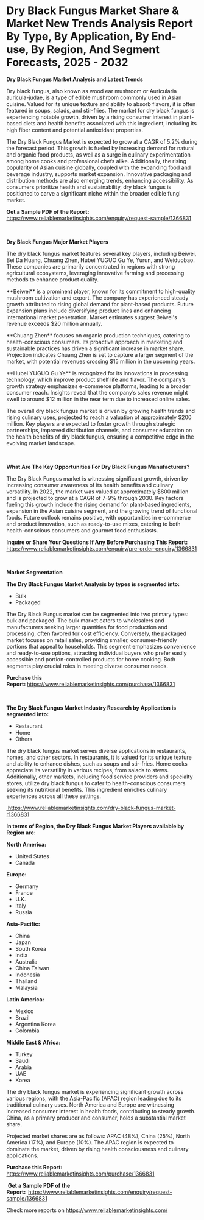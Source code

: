<p><h1>Dry Black Fungus Market Share & Market New Trends Analysis Report By Type, By Application, By End-use, By Region, And Segment Forecasts, 2025 - 2032</h1></p><p><strong>Dry Black Fungus Market Analysis and Latest Trends</strong></p>
<p><p>Dry black fungus, also known as wood ear mushroom or Auricularia auricula-judae, is a type of edible mushroom commonly used in Asian cuisine. Valued for its unique texture and ability to absorb flavors, it is often featured in soups, salads, and stir-fries. The market for dry black fungus is experiencing notable growth, driven by a rising consumer interest in plant-based diets and health benefits associated with this ingredient, including its high fiber content and potential antioxidant properties.</p><p>The Dry Black Fungus Market is expected to grow at a CAGR of 5.2% during the forecast period. This growth is fueled by increasing demand for natural and organic food products, as well as a surge in culinary experimentation among home cooks and professional chefs alike. Additionally, the rising popularity of Asian cuisine globally, coupled with the expanding food and beverage industry, supports market expansion. Innovative packaging and distribution methods are also emerging trends, enhancing accessibility. As consumers prioritize health and sustainability, dry black fungus is positioned to carve a significant niche within the broader edible fungi market.</p></p>
<p><strong>Get a Sample PDF of the Report:&nbsp;</strong> <a href="https://www.reliablemarketinsights.com/enquiry/request-sample/1366831?utm_campaign=2769&utm_medium=2&utm_source=Github&utm_content=ia&utm_term=22032025&utm_id=dry-black-fungus">https://www.reliablemarketinsights.com/enquiry/request-sample/1366831</a></p>
<p>&nbsp;</p>
<p><strong>Dry Black Fungus Major Market Players</strong></p>
<p><p>The dry black fungus market features several key players, including Beiwei, Bei Da Huang, Chuang Zhen, Hubei YUGUO Gu Ye, Yurun, and Weiduobao. These companies are primarily concentrated in regions with strong agricultural ecosystems, leveraging innovative farming and processing methods to enhance product quality.</p><p>**Beiwei** is a prominent player, known for its commitment to high-quality mushroom cultivation and export. The company has experienced steady growth attributed to rising global demand for plant-based products. Future expansion plans include diversifying product lines and enhancing international market penetration. Market estimates suggest Beiwei's revenue exceeds $20 million annually.</p><p>**Chuang Zhen** focuses on organic production techniques, catering to health-conscious consumers. Its proactive approach in marketing and sustainable practices has driven a significant increase in market share. Projection indicates Chuang Zhen is set to capture a larger segment of the market, with potential revenues crossing $15 million in the upcoming years.</p><p>**Hubei YUGUO Gu Ye** is recognized for its innovations in processing technology, which improve product shelf life and flavor. The company’s growth strategy emphasizes e-commerce platforms, leading to a broader consumer reach. Insights reveal that the company’s sales revenue might swell to around $12 million in the near term due to increased online sales.</p><p>The overall dry black fungus market is driven by growing health trends and rising culinary uses, projected to reach a valuation of approximately $200 million. Key players are expected to foster growth through strategic partnerships, improved distribution channels, and consumer education on the health benefits of dry black fungus, ensuring a competitive edge in the evolving market landscape.</p></p>
<p>&nbsp;</p>
<p><strong>What Are The Key Opportunities For Dry Black Fungus Manufacturers?</strong></p>
<p><p>The Dry Black Fungus market is witnessing significant growth, driven by increasing consumer awareness of its health benefits and culinary versatility. In 2022, the market was valued at approximately $800 million and is projected to grow at a CAGR of 7-9% through 2030. Key factors fueling this growth include the rising demand for plant-based ingredients, expansion in the Asian cuisine segment, and the growing trend of functional foods. Future outlook remains positive, with opportunities in e-commerce and product innovation, such as ready-to-use mixes, catering to both health-conscious consumers and gourmet food enthusiasts.</p></p>
<p><strong>Inquire or Share Your Questions If Any Before Purchasing This Report:</strong> <a href="https://www.reliablemarketinsights.com/enquiry/pre-order-enquiry/1366831?utm_campaign=2769&utm_medium=2&utm_source=Github&utm_content=ia&utm_term=22032025&utm_id=dry-black-fungus">https://www.reliablemarketinsights.com/enquiry/pre-order-enquiry/1366831</a></p>
<p>&nbsp;</p>
<p><strong>Market Segmentation</strong></p>
<p><strong>The Dry Black Fungus Market Analysis by types is segmented into:</strong></p>
<p><ul><li>Bulk</li><li>Packaged</li></ul></p>
<p><p>The Dry Black Fungus market can be segmented into two primary types: bulk and packaged. The bulk market caters to wholesalers and manufacturers seeking larger quantities for food production and processing, often favored for cost efficiency. Conversely, the packaged market focuses on retail sales, providing smaller, consumer-friendly portions that appeal to households. This segment emphasizes convenience and ready-to-use options, attracting individual buyers who prefer easily accessible and portion-controlled products for home cooking. Both segments play crucial roles in meeting diverse consumer needs.</p></p>
<p><strong>Purchase this Report:&nbsp;</strong><a href="https://www.reliablemarketinsights.com/purchase/1366831?utm_campaign=2769&utm_medium=2&utm_source=Github&utm_content=ia&utm_term=22032025&utm_id=dry-black-fungus">https://www.reliablemarketinsights.com/purchase/1366831</a></p>
<p>&nbsp;</p>
<p><strong>The Dry Black Fungus Market Industry Research by Application is segmented into:</strong></p>
<p><ul><li>Restaurant</li><li>Home</li><li>Others</li></ul></p>
<p><p>The dry black fungus market serves diverse applications in restaurants, homes, and other sectors. In restaurants, it is valued for its unique texture and ability to enhance dishes, such as soups and stir-fries. Home cooks appreciate its versatility in various recipes, from salads to stews. Additionally, other markets, including food service providers and specialty stores, utilize dry black fungus to cater to health-conscious consumers seeking its nutritional benefits. This ingredient enriches culinary experiences across all these settings.</p></p>
<p><a href="https://www.reliablemarketinsights.com/dry-black-fungus-market-r1366831?utm_campaign=2769&utm_medium=2&utm_source=Github&utm_content=ia&utm_term=22032025&utm_id=dry-black-fungus">&nbsp;https://www.reliablemarketinsights.com/dry-black-fungus-market-r1366831</a></p>
<p><strong>In terms of Region, the Dry Black Fungus Market Players available by Region are:</strong></p>
<p>
    <p> <strong> North America: </strong>
        <ul>
            <li>United States</li>
            <li>Canada</li>
        </ul>
        </p> 
    <p> <strong> Europe: </strong>
        <ul>
            <li>Germany</li>
            <li>France</li>
            <li>U.K.</li>
            <li>Italy</li>
            <li>Russia</li>
        </ul>
        </p> 
    <p> <strong> Asia-Pacific: </strong>
        <ul>
            <li>China</li>
            <li>Japan</li>
            <li>South Korea</li>
            <li>India</li>
            <li>Australia</li>
            <li>China Taiwan</li>
            <li>Indonesia</li>
            <li>Thailand</li>
            <li>Malaysia</li>
        </ul>
        </p> 
    <p> <strong> Latin America: </strong>
        <ul>
            <li>Mexico</li>
            <li>Brazil</li>
            <li>Argentina Korea</li>
            <li>Colombia</li>
        </ul>
        </p> 
    <p> <strong> Middle East & Africa: </strong>
        <ul>
            <li>Turkey</li>
            <li>Saudi</li>
            <li>Arabia</li>
            <li>UAE</li>
            <li>Korea</li>
        </ul>
    </p>
    </p>
<p><p>The dry black fungus market is experiencing significant growth across various regions, with the Asia-Pacific (APAC) region leading due to its traditional culinary uses. North America and Europe are witnessing increased consumer interest in health foods, contributing to steady growth. China, as a primary producer and consumer, holds a substantial market share. </p><p>Projected market shares are as follows: APAC (48%), China (25%), North America (17%), and Europe (10%). The APAC region is expected to dominate the market, driven by rising health consciousness and culinary applications.</p></p>
<p><strong>Purchase this Report: </strong><a href="https://www.reliablemarketinsights.com/purchase/1366831?utm_campaign=2769&utm_medium=2&utm_source=Github&utm_content=ia&utm_term=22032025&utm_id=dry-black-fungus">https://www.reliablemarketinsights.com/purchase/1366831</a></p>
<p>&nbsp;<strong>Get a Sample PDF of the Report:&nbsp;&nbsp;</strong><a href="https://www.reliablemarketinsights.com/enquiry/request-sample/1366831?utm_campaign=2769&utm_medium=2&utm_source=Github&utm_content=ia&utm_term=22032025&utm_id=dry-black-fungus">https://www.reliablemarketinsights.com/enquiry/request-sample/1366831</a></p>
<p><strong></strong></p>
<p>Check more reports on <a href="https://www.reliablemarketinsights.com/?utm_campaign=2769&utm_medium=2&utm_source=Github&utm_content=ia&utm_term=22032025&utm_id=dry-black-fungus">https://www.reliablemarketinsights.com/</a></p>
